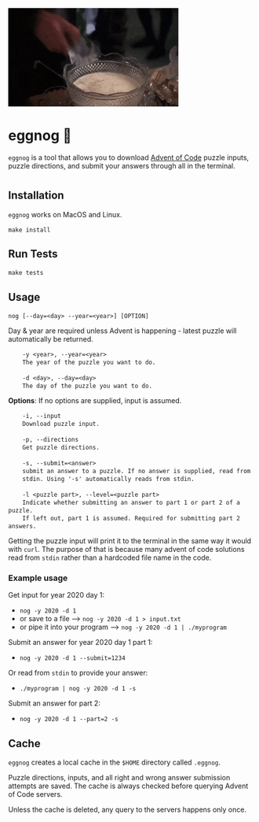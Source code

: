 <img src="eggnog.gif" height="200" alt="Clark Griswold"> 

# eggnog 🎄
`eggnog` is a tool that allows you to download [Advent of Code](https://adventofcode.com) puzzle inputs, puzzle directions, and submit your answers through all in the terminal.
#

## Installation
`eggnog` works on MacOS and Linux.
```
make install
```

## Run Tests
```
make tests
```

## Usage
```
nog [--day=<day> --year=<year>] [OPTION] 
```

Day & year are required unless Advent is happening - latest puzzle will automatically
be returned.
```
    -y <year>, --year=<year>
	The year of the puzzle you want to do.

    -d <day>, --day=<day>
	The day of the puzzle you want to do.
```

**Options**:
If no options are supplied, input is assumed.
```
    -i, --input
	Download puzzle input.

    -p, --directions
	Get puzzle directions.

    -s, --submit=<answer>
	submit an answer to a puzzle. If no answer is supplied, read from
	stdin. Using '-s' automatically reads from stdin.

    -l <puzzle part>, --level=<puzzle part>
	Indicate whether submitting an answer to part 1 or part 2 of a puzzle.
	If left out, part 1 is assumed. Required for submitting part 2 answers.
```
Getting the puzzle input will print it to the terminal in the same way it would with `curl`.
The purpose of that is because many advent of code solutions read from `stdin` rather than a hardcoded file name in the code.


### Example usage
Get input for year 2020 day 1:  
- `nog -y 2020 -d 1`
- or save to a file --> `nog -y 2020 -d 1 > input.txt`
- or pipe it into your program -->   `nog -y 2020 -d 1 | ./myprogram`

Submit an answer for year 2020 day 1 part 1:  
- `nog -y 2020 -d 1 --submit=1234`  

Or read from `stdin` to provide your answer:  
- `./myprogram | nog -y 2020 -d 1 -s`  

Submit an answer for part 2:  
- `nog -y 2020 -d 1 --part=2 -s`

## Cache
`eggnog` creates a local cache in the `$HOME` directory called `.eggnog`.  

Puzzle directions, inputs, and all right and wrong answer submission attempts are saved. The cache is always checked before querying Advent of Code servers.

Unless the cache is deleted, any query to the servers happens only once.
